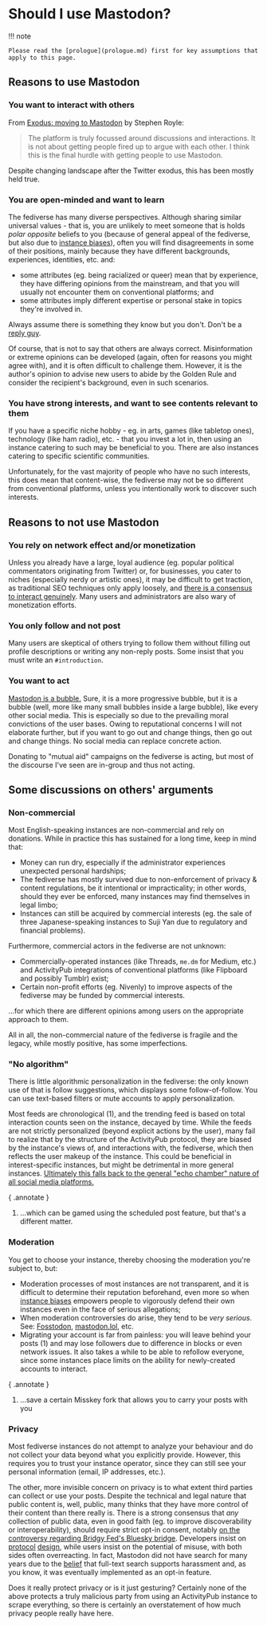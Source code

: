 # Should I use Mastodon?

!!! note

    Please read the [prologue](prologue.md) first for key assumptions that apply to this page.

## Reasons to use Mastodon

### You want to interact with others

From [Exodus: moving to Mastodon](https://quantixed.org/2024/08/14/exodus-moving-to-mastodon/) by Stephen Royle:

> The platform is truly focussed around discussions and interactions. It is not about getting people fired up to argue with each other. I think this is the final hurdle with getting people to use Mastodon.

Despite changing landscape after the Twitter exodus, this has been mostly held true.

### You are open-minded and want to learn

The fediverse has many diverse perspectives. Although sharing similar universal values - that is, you are unlikely to meet someone that is holds *polar opposite* beliefs to you (because of general appeal of the fediverse, but also due to [instance biases](#no-algorithm)), often you will find disagreements in some of their positions, mainly because they have different backgrounds, experiences, identities, etc. and:

* some attributes (eg. being racialized or queer) mean that by experience, they have differing opinions from the mainstream, and that you will usually not encounter them on conventional platforms; and
* some attributes imply different expertise or personal stake in topics they're involved in.

Always assume there is something they know but you don't. Don't be a [reply guy](best-practices.md#reply-guy). 

Of course, that is not to say that others are always correct. Misinformation or extreme opinions can be developed (again, often for reasons you might agree with), and it is often difficult to challenge them. However, it is the author's opinion to advise new users to abide by the Golden Rule and consider the recipient's background, even in such scenarios.

### You have strong interests, and want to see contents relevant to them

If you have a specific niche hobby - eg. in arts, games (like tabletop ones), technology (like ham radio), etc. - that you invest a lot in, then using an instance catering to such may be beneficial to you. There are also instances catering to specific scientific communities.

Unfortunately, for the vast majority of people who have no such interests, this does mean that content-wise, the fediverse may not be so different from conventional platforms, unless you intentionally work to discover such interests.

## Reasons to not use Mastodon

### You rely on network effect and/or monetization

Unless you already have a large, loyal audience (eg. popular political commentators originating from Twitter) or, for businesses, you cater to niches (especially nerdy or artistic ones), it may be difficult to get traction, as traditional SEO techniques only apply loosely, and [there is a consensus to interact genuinely](#you-want-to-interact-with-others). Many users and administrators are also wary of monetization efforts.

### You only follow and not post

Many users are skeptical of others trying to follow them without filling out profile descriptions or writing any non-reply posts. Some insist that you must write an `#introduction`.

### You want to act

[Mastodon is a bubble.](https://wingolog.org/archives/2024/09/24/fedi-is-for-losers) Sure, it is a more progressive bubble, but it is a bubble (well, more like many small bubbles inside a large bubble), like every other social media. This is especially so due to the prevailing moral convictions of the user bases. Owing to reputational concerns I will not elaborate further, but if you want to go out and change things, then go out and change things. No social media can replace concrete action.

Donating to "mutual aid" campaigns on the fediverse is acting, but most of the discourse I've seen are in-group and thus not acting.

## Some discussions on others' arguments

### Non-commercial

Most English-speaking instances are non-commercial and rely on donations. While in practice this has sustained for a long time, keep in mind that:

* Money can run dry, especially if the administrator experiences unexpected personal hardships;
* The fediverse has mostly survived due to non-enforcement of privacy & content regulations, be it intentional or impracticality; in other words, should they ever be enforced, many instances may find themselves in legal limbo;
* Instances can still be acquired by commercial interests (eg. the sale of three Japanese-speaking instances to Suji Yan due to regulatory and financial problems).

Furthermore, commercial actors in the fediverse are not unknown:

* Commercially-operated instances (like Threads, `me.dm` for Medium, etc.) and ActivityPub integrations of conventional platforms (like Flipboard and possibly Tumblr) exist;
* Certain non-profit efforts (eg. Nivenly) to improve aspects of the fediverse may be funded by commercial interests.

...for which there are different opinions among users on the appropriate approach to them.

All in all, the non-commercial nature of the fediverse is fragile and the legacy, while mostly positive, has some imperfections.

### "No algorithm"

There is little algorithmic personalization in the fediverse: the only known use of that is follow suggestions, which displays some follow-of-follow. You can use text-based filters or mute accounts to apply personalization.

Most feeds are chronological (1), and the trending feed is based on total interaction counts seen on the instance, decayed by time. While the feeds are not strictly personalized (beyond explicit actions by the user), many fail to realize that by the structure of the ActivityPub protocol, they are biased by the instance's views of, and interactions with, the fediverse, which then reflects the user makeup of the instance. This could be beneficial in interest-specific instances, but might be detrimental in more general instances. [Ultimately this falls back to the general "echo chamber" nature of all social media platforms.](#you-want-to-act)

{ .annotate }

1. ...which can be gamed using the scheduled post feature, but that's a different matter.

### Moderation

You get to choose your instance, thereby choosing the moderation you're subject to, but:

* Moderation processes of most instances are not transparent, and it is difficult to determine their reputation beforehand, even more so when [instance biases](#no-algorithm) empowers people to vigorously defend their own instances even in the face of serious allegations;
* When moderation controversies do arise, they tend to be *very serious*. See: [Fosstodon](https://mastodon.social/@lo__/114370692797365997), [mastodon.lol](https://www.reddit.com/r/Mastodon/comments/10y6yb0/mastodonlol_instance_shutting_down_in_3_months/), etc.
* Migrating your account is far from painless: you will leave behind your posts (1) and may lose followers due to difference in blocks or even network issues. It also takes a while to be able to refollow everyone, since some instances place limits on the ability for newly-created accounts to interact.

{ .annotate }

1. ...save a certain Misskey fork that allows you to carry your posts with you

### Privacy

Most fediverse instances do not attempt to analyze your behaviour and do not collect your data beyond what you explicitly provide. However, this requires you to trust your instance operator, since they can still see your personal information (email, IP addresses, etc.).

The other, more invisible concern on privacy is to what extent third parties can collect or use your posts. Despite the technical and legal nature that public content is, well, public, many thinks that they have more control of their content than there really is. There is a strong consensus that *any* collection of public data, even in good faith (eg. to improve discoverability or interoperability), should require strict opt-in consent, notably [on the controversy regarding Bridgy Fed's Bluesky bridge](https://github.com/snarfed/bridgy-fed/issues/835). Developers insist on [protocol](https://mastinator.com/apology/) [design](https://mastodon.social/@akurilov/114343771754860533), while users insist on the potential of misuse, with both sides often overreacting. In fact, Mastodon did not have search for many years due to the [belief](https://mastodon.social/@Gargron/4947733) that full-text search supports harassment and, as you know, it was eventually implemented as an opt-in feature.

Does it really protect privacy or is it just gesturing? Certainly none of the above protects a truly malicious party from using an ActivityPub instance to scrape everything, so there is certainly an overstatement of how much privacy people really have here.